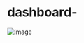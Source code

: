 # dashboard-


![image](https://user-images.githubusercontent.com/33896862/148442392-a98d0655-4a67-49b4-9a64-4fb8c7b55a18.png)
